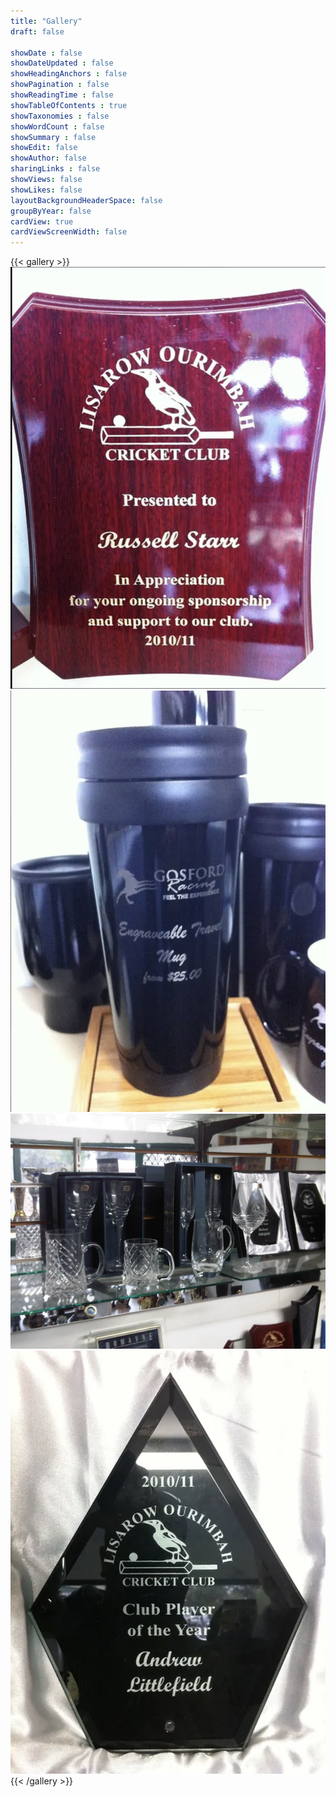 ```yaml
---
title: "Gallery"
draft: false

showDate : false
showDateUpdated : false
showHeadingAnchors : false
showPagination : false
showReadingTime : false
showTableOfContents : true
showTaxonomies : false 
showWordCount : false
showSummary : false
showEdit: false
showAuthor: false
sharingLinks : false
showViews: false
showLikes: false
layoutBackgroundHeaderSpace: false
groupByYear: false
cardView: true
cardViewScreenWidth: false
---
```


{{< gallery >}}
    <a class="grid-w50 md:grid-w33" target="_blank"><img src="images/gallery1.png" class="nozoom m-0" />
    <a class="grid-w50 md:grid-w33" target="_blank"><img src="images/gallery2.png" class="nozoom m-0" />
    <a class="grid-w50 md:grid-w33" target="_blank"><img src="images/gallery3.png" class="nozoom m-0" />
    <a class="grid-w50 md:grid-w33" target="_blank"><img src="images/gallery4.png" class="nozoom m-0" />
{{< /gallery >}}
